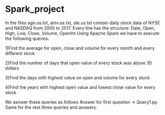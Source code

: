 # Spark_project

In the files agn.us.txt, ainv.us.txt, ale.us.txt contain daily stock data of NYSE and NASDAQ from 2005 to 2017.
Every line has the structure: Date, Open, High, Low, Close, Volume, OpenInt
Using Apache Spark we have to execute the following queries:

1)Find the average for open, close and volume for every month and every different stock

2)Find the number of days that open value of every stock was above 35 dollars

3)Find the days with highest value on open and volume for every stock

4)Find the years with highest open value and lowest close value for every stock

We asnwer these queries as follows 
Answer for first question -> Query1.py. 
Same for the rest three queries and answers.